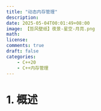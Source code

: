 ```yaml
---
title: "动态内存管理"
description: 
date: 2025-05-04T00:01:49+08:00
image: 【哲风壁纸】夜景-星空-月亮.png
math: 
license: 
comments: true
draft: false
categories:
    - C++20
    - C++内存管理
---
```

# 1. 概述